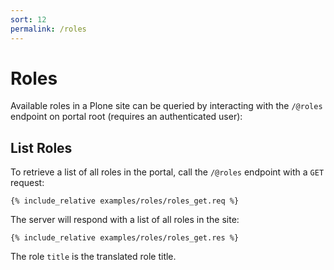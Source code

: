 ```yaml
---
sort: 12
permalink: /roles
---
```


# Roles

Available roles in a Plone site can be queried by interacting with the `/@roles` endpoint on portal root (requires an authenticated user):

## List Roles

To retrieve a list of all roles in the portal, call the `/@roles` endpoint with a `GET` request:

```
{% include_relative examples/roles/roles_get.req %}
```

The server will respond with a list of all roles in the site:

```
{% include_relative examples/roles/roles_get.res %}
```

The role `title` is the translated role title.
